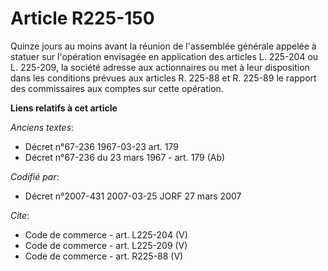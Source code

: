 # Article R225-150

Quinze jours au moins avant la réunion de l'assemblée générale appelée à statuer sur l'opération envisagée en application des
articles L. 225-204 ou L. 225-209, la société adresse aux actionnaires ou met à leur disposition dans les conditions prévues
aux articles R. 225-88 et R. 225-89 le rapport des commissaires aux comptes sur cette opération.

**Liens relatifs à cet article**

_Anciens textes_:

  - Décret n°67-236 1967-03-23 art. 179
  - Décret n°67-236 du 23 mars 1967 - art. 179 (Ab)

_Codifié par_:

  - Décret n°2007-431 2007-03-25 JORF 27 mars 2007

_Cite_:

  - Code de commerce - art. L225-204 (V)
  - Code de commerce - art. L225-209 (V)
  - Code de commerce - art. R225-88 (V)
